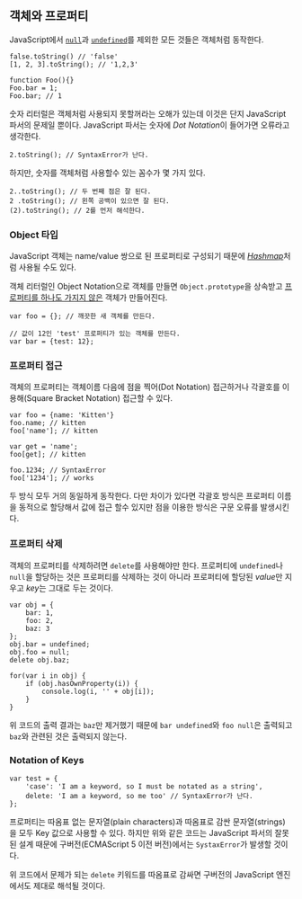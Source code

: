 ## 객체와 프로퍼티

JavaScript에서 [`null`](#core.undefined)과 [`undefined`](#core.undefined)를 제외한 모든 것들은 객체처럼 동작한다.

    false.toString() // 'false'
    [1, 2, 3].toString(); // '1,2,3'

    function Foo(){}
    Foo.bar = 1;
    Foo.bar; // 1

숫자 리터럴은 객체처럼 사용되지 못할꺼라는 오해가 있는데 이것은 단지 JavaScript 파서의 문제일 뿐이다. JavaScript 파서는 숫자에 *Dot Notation*이 들어가면 오류라고 생각한다.

    2.toString(); // SyntaxError가 난다.

하지만, 숫자를 객체처럼 사용할수 있는 꼼수가 몇 가지 있다.

    2..toString(); // 두 번째 점은 잘 된다.
    2 .toString(); // 왼쪽 공백이 있으면 잘 된다.
    (2).toString(); // 2를 먼저 해석한다.

### Object 타입

JavaScript 객체는 name/value 쌍으로 된 프로퍼티로 구성되기 때문에 [*Hashmap*][1]처럼 사용될 수도 있다. 

객체 리터럴인 Object Notation으로 객체를 만들면 `Object.prototype`을 상속받고 [프로퍼티를 하나도 가지지 않은](#object.hasownproperty) 객체가 만들어진다.

    var foo = {}; // 깨끗한 새 객체를 만든다.

    // 값이 12인 'test' 프로퍼티가 있는 객체를 만든다.
    var bar = {test: 12}; 

### 프로퍼티 접근

객체의 프로퍼티는 객체이름 다음에 점을 찍어(Dot Notation) 접근하거나 각괄호를 이용해(Square Bracket Notation) 접근할 수 있다.

    var foo = {name: 'Kitten'}
    foo.name; // kitten
    foo['name']; // kitten

    var get = 'name';
    foo[get]; // kitten

    foo.1234; // SyntaxError
    foo['1234']; // works

두 방식 모두 거의 동일하게 동작한다. 다만 차이가 있다면 각괄호 방식은 프로퍼티 이름을 동적으로 할당해서 값에 접근 할수 있지만 점을 이용한 방식은 구문 오류를 발생시킨다.

### 프로퍼티 삭제

객체의 프로퍼티를 삭제하려면 `delete`를 사용해야만 한다. 프로퍼티에 `undefined`나 `null`을 할당하는 것은 프로퍼티를 삭제하는 것이 아니라 프로퍼티에 할당된 *value*만 지우고 *key*는 그대로 두는 것이다.

    var obj = {
        bar: 1,
        foo: 2,
        baz: 3
    };
    obj.bar = undefined;
    obj.foo = null;
    delete obj.baz;

    for(var i in obj) {
        if (obj.hasOwnProperty(i)) {
            console.log(i, '' + obj[i]);
        }
    }


위 코드의 출력 결과는 `baz`만 제거했기 때문에 `bar undefined`와 `foo null`은 출력되고 `baz`와 관련된 것은 출력되지 않는다.

### Notation of Keys

    var test = {
        'case': 'I am a keyword, so I must be notated as a string',
        delete: 'I am a keyword, so me too' // SyntaxError가 난다.
    };

프로퍼티는 따옴표 없는 문자열(plain characters)과 따옴표로 감싼 문자열(strings)을 모두 Key 값으로 사용할 수 있다. 하지만 위와 같은 코드는 JavaScript 파서의 잘못된 설계 때문에 구버전(ECMAScript 5 이전 버전)에서는 `SystaxError`가 발생할 것이다.

위 코드에서 문제가 되는 `delete` 키워드를 따옴표로 감싸면 구버전의 JavaScript 엔진에서도 제대로 해석될 것이다.

[1]: http://en.wikipedia.org/wiki/Hashmap
